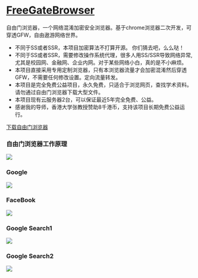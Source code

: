 # [FreeGateBrowser](http://freegate.webres.top)

自由门浏览器，一个网络混淆加密安全浏览器。基于chrome浏览器二次开发，可穿透GFW，自由遨游网络世界。

- 不同于SS或者SSR，本项目加密算法不打算开源。 你们猜去吧，么么哒！
- 不同于SS或者SSR，需要修改操作系统代理，很多人用SS/SSR导致网络异常,尤其是校园网、金融网、企业内网。对于某些网络小白，真的是不小麻烦。
- 本项目直接采用专用定制浏览器，只有本浏览器流量才会加密混淆然后穿透GFW，不需要任何修改设置。定向流量转发。
- 本项目是完全免费公益项目，永久免费，只适合于浏览网页，查找学术资料。请勿通过自由门浏览器下载大型文件。
- 本项目现有云服务器2台，可以保证最近5年完全免费、公益。
- 感谢我的导师，香港大学张教授赞助8千港币，支持该项目长期免费公益运行。

<a href="https://lanlan2017.github.io/download/PhraseEdit.txt" download="PhraseEdit.txt">下载自由门浏览器</a>


### 自由门浏览器工作原理
![](https://github.com/wangfei1988/freegatebrowser/screenshot/ad1.png)

### Google 
![](https://github.com/wangfei1988/freegatebrowser/screenshot/ad2.png)

### FaceBook
![](https://github.com/wangfei1988/freegatebrowser/screenshot/ad3.png)

### Google Search1
![](https://github.com/wangfei1988/freegatebrowser/screenshot/ad4.png)

### Google Search2
![](https://github.com/wangfei1988/freegatebrowser/screenshot/ad5.png)

